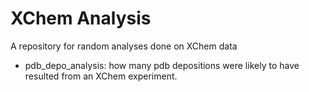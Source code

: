 # XChem Analysis

A repository for random analyses done on XChem data

- pdb_depo_analysis: how many pdb depositions were likely to have resulted from an XChem experiment.
